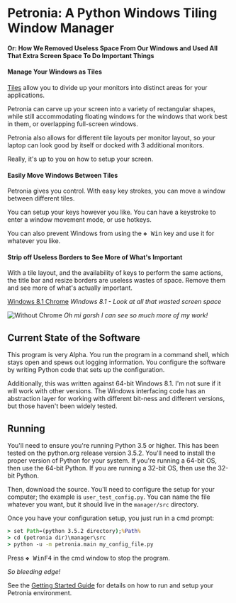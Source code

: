 # Petronia: A Python Windows Tiling Window Manager

#### Or: How We Removed Useless Space From Our Windows and Used All That Extra Screen Space To Do Important Things 

#### Manage Your Windows as Tiles

[Tiles](https://en.wikipedia.org/wiki/Tiling_window_manager) allow you
to divide up your monitors into distinct areas for your applications.

Petronia can carve up your screen into a variety of
rectangular shapes, while still accommodating floating windows for the
windows that work best in them, or overlapping full-screen windows.

Petronia also allows for different tile layouts per monitor layout, so
your laptop can look good by itself or docked with 3 additional monitors.

Really, it's up to you on how to setup your screen.

#### Easily Move Windows Between Tiles

Petronia gives you control.  With easy key strokes, you can move a window
between different tiles.

You can setup your keys however you like.  You can have a keystroke to
enter a window movement mode, or use hotkeys.

You can also prevent Windows from using the <kbd>&#x2756; Win</kbd> key and
use it for whatever you like.

#### Strip off Useless Borders to See More of What's Important

With a tile layout, and the availability of keys to perform the same actions,
the title bar and resize borders are useless wastes of space.  Remove them and
see more of what's actually important.

[Windows 8.1 Chrome](../docs/imgs/intellij-chrome-win8.1.png?raw=true)
*Windows 8.1 - Look at all that wasted screen space*

![Without Chrome](../docs/img/intellij-dechromed.png?raw=true)
*Oh mi gorsh I can see so much more of my work!*


## Current State of the Software

This program is very Alpha.  You run the program in a command shell,
which stays open and spews out logging information.  You configure the
software by writing Python code that sets up the configuration.

Additionally, this was written against 64-bit Windows 8.1.  I'm not sure if
it will work with other versions.  The Windows interfacing code has an
abstraction layer for working with different bit-ness and different versions,
but those haven't been widely tested.


## Running

You'll need to ensure you're running Python 3.5 or higher.  This has been
tested on the python.org release version 3.5.2.  You'll need to install the
proper version of Python for your system.  If you're running a 64-bit OS,
then use the 64-bit Python.  If you are running a 32-bit OS, then use the
32-bit Python.

Then, download the source.  You'll need to configure the setup for your
computer; the example is `user_test_config.py`.  You can name the file
whatever you want, but it should live in the `manager/src` directory.

Once you have your configuration setup, you just run in a cmd prompt:

```cmd
> set Path=(python 3.5.2 directory);%Path%
> cd (petronia dir)\manager\src
> python -u -m petronia.main my_config_file.py
```

Press <kbd>&#x2756; Win</kbd><kbd>F4</kbd> in the cmd window to stop the
program.

*So bleeding edge!*

See the [Getting Started Guide](docs/user-getting-started.md) for details
on how to run and setup your Petronia environment.
